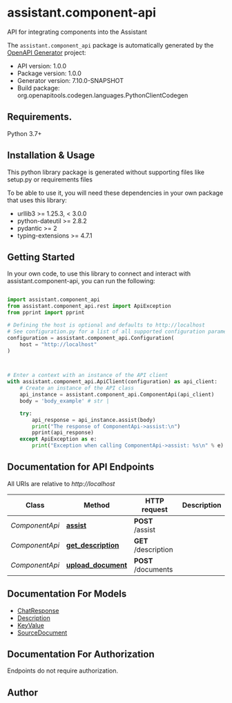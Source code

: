 # assistant.component-api
API for integrating components into the Assistant

The `assistant.component_api` package is automatically generated by the [OpenAPI Generator](https://openapi-generator.tech) project:

- API version: 1.0.0
- Package version: 1.0.0
- Generator version: 7.10.0-SNAPSHOT
- Build package: org.openapitools.codegen.languages.PythonClientCodegen

## Requirements.

Python 3.7+

## Installation & Usage

This python library package is generated without supporting files like setup.py or requirements files

To be able to use it, you will need these dependencies in your own package that uses this library:

* urllib3 >= 1.25.3, < 3.0.0
* python-dateutil >= 2.8.2
* pydantic >= 2
* typing-extensions >= 4.7.1

## Getting Started

In your own code, to use this library to connect and interact with assistant.component-api,
you can run the following:

```python

import assistant.component_api
from assistant.component_api.rest import ApiException
from pprint import pprint

# Defining the host is optional and defaults to http://localhost
# See configuration.py for a list of all supported configuration parameters.
configuration = assistant.component_api.Configuration(
    host = "http://localhost"
)



# Enter a context with an instance of the API client
with assistant.component_api.ApiClient(configuration) as api_client:
    # Create an instance of the API class
    api_instance = assistant.component_api.ComponentApi(api_client)
    body = 'body_example' # str | 

    try:
        api_response = api_instance.assist(body)
        print("The response of ComponentApi->assist:\n")
        pprint(api_response)
    except ApiException as e:
        print("Exception when calling ComponentApi->assist: %s\n" % e)

```

## Documentation for API Endpoints

All URIs are relative to *http://localhost*

Class | Method | HTTP request | Description
------------ | ------------- | ------------- | -------------
*ComponentApi* | [**assist**](assistant/component_api/docs/ComponentApi.md#assist) | **POST** /assist | 
*ComponentApi* | [**get_description**](assistant/component_api/docs/ComponentApi.md#get_description) | **GET** /description | 
*ComponentApi* | [**upload_document**](assistant/component_api/docs/ComponentApi.md#upload_document) | **POST** /documents | 


## Documentation For Models

 - [ChatResponse](assistant/component_api/docs/ChatResponse.md)
 - [Description](assistant/component_api/docs/Description.md)
 - [KeyValue](assistant/component_api/docs/KeyValue.md)
 - [SourceDocument](assistant/component_api/docs/SourceDocument.md)


<a id="documentation-for-authorization"></a>
## Documentation For Authorization

Endpoints do not require authorization.


## Author




